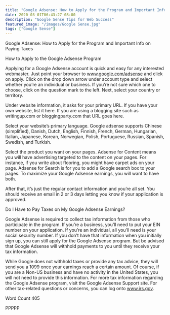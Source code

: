```yaml
---
title: "Google Adsense: How to Apply for the Program and Important Info on Paying Taxes"
date: 2020-03-01T06:43:27-08:00
description: "Google Sense Tips for Web Success"
featured_image: "/images/Google Sense.jpg"
tags: ["Google Sense"]
---
```


Google Adsense: How to Apply for the Program and Important Info on Paying Taxes

How to Apply to the Google Adsense Program

Applying for a Google Adsense account is quick and easy for any interested webmaster. Just point your browser to www.google.com/adsense and click on apply.  Click on the drop down arrow under account type and select whether you’re an individual or business.  If you’re not sure which one to choose, click on the question mark to the left. Next, select your country or territory.  

Under website information, it asks for your primary URL.  If you have your own website, list it here.  If you are using a blogging site such as writingup.com or bloggingparty.com that URL goes here.  

Select your website’s primary language. Google adsense supports Chinese (simplified), Danish, Dutch, English, Finnish, French, German, Hungarian, Italian, Japanese, Korean, Norwegian, Polish, Portuguese, Russian, Spanish, Swedish, and Turkish.

Select the product you want on your pages.  Adsense for Content means you will have advertising targeted to the content on your pages.  For instance, if you write about flooring, you might have carpet ads on your page.  Adsense for Search is for you to add a Google search box to your pages.  To maximize your Google Adsense earnings, you will want to have both.

After that, it’s just the regular contact information and you’re all set.  You should receive an email in 2 or 3 days letting you know if your application is approved.

Do I Have to Pay Taxes on My Google Adsense Earnings?

Google Adsense is required to collect tax information from those who participate in the program. If you’re a business, you’ll need to put your EIN number on your application.  If you’re an individual, all you’ll need is your social security number.  If you don’t have that information when you initially sign up, you can still apply for the Google Adsense program.  But be advised that Google Adsense will withhold payments to you until they receive your tax information.

While Google does not withhold taxes or provide any tax advice, they will send you a 1099 once your earnings reach a certain amount.  Of course, if you are a Non-US business and have no activity in the United States, you will not need to provide this information.  For more tax information regarding the Google Adsense program, visit the Google Adsense Support site.  For other tax-related questions or concerns, you can log onto www.irs.gov.

Word Count 405

PPPPP
